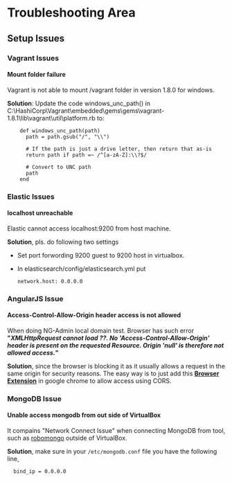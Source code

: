 # Troubleshooting Area
## Setup Issues
### Vagrant Issues
#### Mount folder failure
Vagrant is not able to mount /vagrant folder in version 1.8.0 for windows. 

**Solution**: 
Update the code windows_unc_path() in C:\HashiCorp\Vagrant\embedded\gems\gems\vagrant-1.8.1\lib\vagrant\util\platform.rb to:

        def windows_unc_path(path)
          path = path.gsub("/", "\\")

          # If the path is just a drive letter, then return that as-is
          return path if path =~ /^[a-zA-Z]:\\?$/

          # Convert to UNC path
          path
        end

### Elastic Issues
#### localhost unreachable
Elastic cannot access localhost:9200 from host machine. 

**Solution**, pls. do following two settings
* Set port forwording 9200 guest to 9200 host in virtualbox.
* In elasticsearch/config/elasticsearch.yml put 
    
      network.host: 0.0.0.0

### AngularJS Issue
#### Access-Control-Allow-Origin header access is not allowed
When doing NG-Admin local domain test. Browser has such error **"*XMLHttpRequest cannot load ??. No
'Access-Control-Allow-Origin' header is present on the requested Resource. Origin 'null' is therefore not allowed access.*"** 

**Solution**, since the browser is blocking it as it usually allows a request in the same origin for security reasons. The easy way is to just add this **[Browser Extension](https://chrome.google.com/webstore/detail/allow-control-allow-origi/nlfbmbojpeacfghkpbjhddihlkkiljbi?hl=en-US)** in google chrome to allow access using CORS.

### MongoDB Issue
#### Unable access mongodb from out side of VirtualBox
It compains "Network Connect Issue" when connecting MongoDB from tool, such as [robomongo](https://robomongo.org/download) outside of VirtualBox.

**Solution**, make sure in your ```/etc/mongodb.conf``` file you have the following line,
    
      bind_ip = 0.0.0.0

